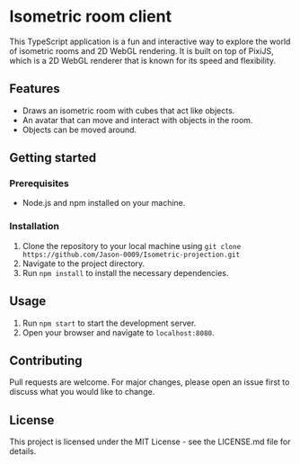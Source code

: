 # Isometric room client
This TypeScript application is a fun and interactive way to explore the world of isometric rooms and 2D WebGL rendering. It is built on top of PixiJS, which is a 2D WebGL renderer that is known for its speed and flexibility.

## Features
- Draws an isometric room with cubes that act like objects.
- An avatar that can move and interact with objects in the room.
- Objects can be moved around.

## Getting started

### Prerequisites
- Node.js and npm installed on your machine.

### Installation
1. Clone the repository to your local machine using `git clone https://github.com/Jason-0009/Isometric-projection.git`
2. Navigate to the project directory.
3. Run `npm install` to install the necessary dependencies.

## Usage
1. Run `npm start` to start the development server.
2. Open your browser and navigate to `localhost:8080`.

## Contributing
Pull requests are welcome. For major changes, please open an issue first to discuss what you would like to change.

## License
This project is licensed under the MIT License - see the LICENSE.md file for details.
